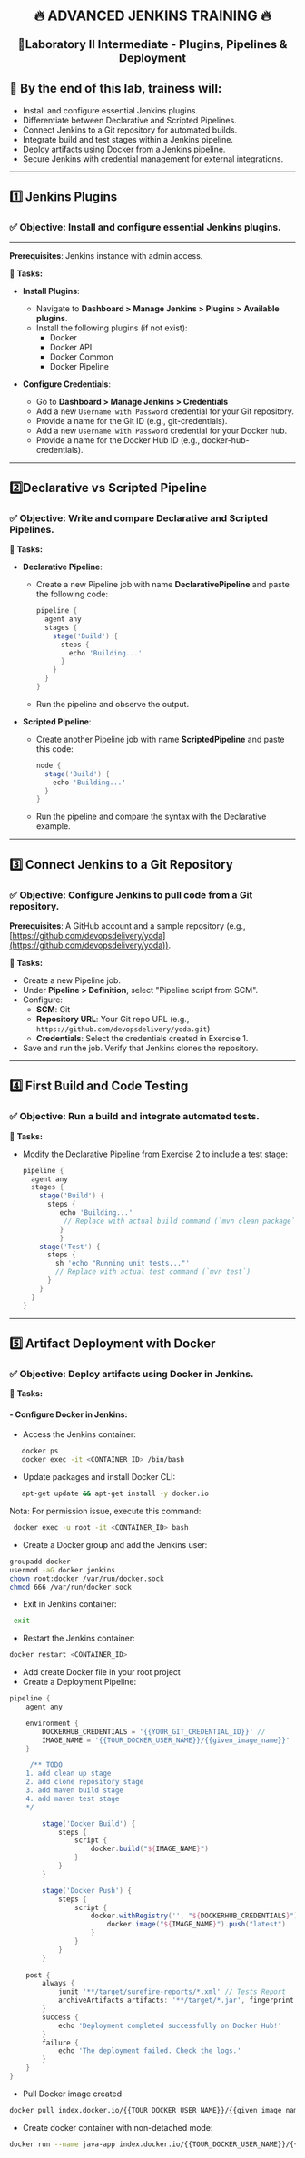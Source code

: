 
<div style="text-align:center; font-size: 24px;">
<p><strong>🔥 ADVANCED JENKINS TRAINING 🔥</strong></p>
</div>
<div style="text-align:center; font-size: 20px;">
<p><strong>📌Laboratory II Intermediate - Plugins, Pipelines & Deployment</strong></p>
</div>

## 🎯 By the end of this lab, trainess will:

- Install and configure essential Jenkins plugins.
- Differentiate between Declarative and Scripted Pipelines.
- Connect Jenkins to a Git repository for automated builds.
- Integrate build and test stages within a Jenkins pipeline.
- Deploy artifacts using Docker from a Jenkins pipeline.
- Secure Jenkins with credential management for external integrations.

---

## 1️⃣ Jenkins Plugins
### ✅ Objective: Install and configure essential Jenkins plugins.  
---
**Prerequisites**: Jenkins instance with admin access.

🔹 **Tasks:**

-  **Install Plugins**:
   - Navigate to **Dashboard > Manage Jenkins > Plugins > Available plugins**.
   - Install the following plugins (if not exist):  
     - Docker
     - Docker API
     - Docker Common  
     - Docker Pipeline 

- **Configure Credentials**:
   - Go to **Dashboard > Manage Jenkins > Credentials**
   - Add a new `Username with Password` credential for your Git repository.
   - Provide a name for the Git ID (e.g., git-credentials).
   - Add a new `Username with Password` credential for your Docker hub.
   - Provide a name for the Docker Hub ID (e.g., docker-hub-credentials).
   
---

## 2️⃣Declarative vs Scripted Pipeline
### ✅ Objective: Write and compare Declarative and Scripted Pipelines.

🔹 **Tasks:**

- **Declarative Pipeline**:
   - Create a new Pipeline job with name **DeclarativePipeline** and paste the following code:
     ```groovy
     pipeline {
       agent any
       stages {
         stage('Build') {
           steps {
             echo 'Building...'
           }
         }
       }
     }
     ```
   - Run the pipeline and observe the output.

- **Scripted Pipeline**:
   - Create another Pipeline job with name **ScriptedPipeline**  and paste this code:
     ```groovy
     node {
       stage('Build') {
         echo 'Building...'
       }
     }
     ```
   - Run the pipeline and compare the syntax with the Declarative example.

---

## 3️⃣ Connect Jenkins to a Git Repository
### ✅ Objective: Configure Jenkins to pull code from a Git repository.  
**Prerequisites**: A GitHub account and a sample repository (e.g., [https://github.com/devopsdelivery/yoda](https://github.com/devopsdelivery/yoda)).

🔹 **Tasks:**

- Create a new Pipeline job.
- Under **Pipeline > Definition**, select "Pipeline script from SCM".
- Configure:
   - **SCM**: Git  
   - **Repository URL**: Your Git repo URL (e.g., `https://github.com/devopsdelivery/yoda.git`)  
   - **Credentials**: Select the credentials created in Exercise 1.  
- Save and run the job. Verify that Jenkins clones the repository.

---

## 4️⃣  First Build and Code Testing
### ✅ Objective: Run a build and integrate automated tests.

🔹 **Tasks:**

- Modify the Declarative Pipeline from Exercise 2 to include a test stage:
   ```groovy
   pipeline {
     agent any
     stages {
       stage('Build') {
         steps { 
            echo 'Building...' 
             // Replace with actual build command (`mvn clean package`)
            } 
            }
       stage('Test') {
         steps {
           sh 'echo "Running unit tests..."'
           // Replace with actual test command (`mvn test`)
         }
       }
     }
   }
  ```
---

## 5️⃣ Artifact Deployment with Docker

### ✅ Objective: Deploy artifacts using Docker in Jenkins.  

🔹 **Tasks:**

#### - Configure Docker in Jenkins:
- Access the Jenkins container:
```bash
   docker ps
   docker exec -it <CONTAINER_ID> /bin/bash
   ```

- Update packages and install Docker CLI:
```bash
   apt-get update && apt-get install -y docker.io
   ```
   Nota: For permission issue, execute this command:
    
  ```bash
   docker exec -u root -it <CONTAINER_ID> bash
  ```
- Create a Docker group and add the Jenkins user:
```bash
groupadd docker
usermod -aG docker jenkins
chown root:docker /var/run/docker.sock
chmod 666 /var/run/docker.sock
```
- Exit in Jenkins container:
```bash
 exit
 ```
- Restart the Jenkins container:
```bash
docker restart <CONTAINER_ID>
```

- Add create Docker file in your root project
- Create a Deployment Pipeline:
```groovy
pipeline {
    agent any

    environment {
        DOCKERHUB_CREDENTIALS = '{{YOUR_GIT_CREDENTIAL_ID}}' //
        IMAGE_NAME = '{{TOUR_DOCKER_USER_NAME}}/{{given_image_name}}'
    }

     /** TODO 
    1. add clean up stage
    2. add clone repository stage
    3. add maven build stage
    4. add maven test stage
    */

        stage('Docker Build') {
            steps {
                script {
                    docker.build("${IMAGE_NAME}")
                }
            }
        }

        stage('Docker Push') {
            steps {
                script {
                    docker.withRegistry('', "${DOCKERHUB_CREDENTIALS}") {
                        docker.image("${IMAGE_NAME}").push("latest")
                    }
                }
            }
        }
    
    post {
        always {
            junit '**/target/surefire-reports/*.xml' // Tests Report
            archiveArtifacts artifacts: '**/target/*.jar', fingerprint: true // arqquive the JAR file
        }
        success {
            echo 'Deployment completed successfully on Docker Hub!'
        }
        failure {
            echo 'The deployment failed. Check the logs.'
        }
    }
}
```
- Pull Docker image created 
```bash
docker pull index.docker.io/{{TOUR_DOCKER_USER_NAME}}/{{given_image_name}}:latest
```
- Create docker container with non-detached mode:
```bash
docker run --name java-app index.docker.io/{{TOUR_DOCKER_USER_NAME}}/{{given_image_name}}:latest
 ```




